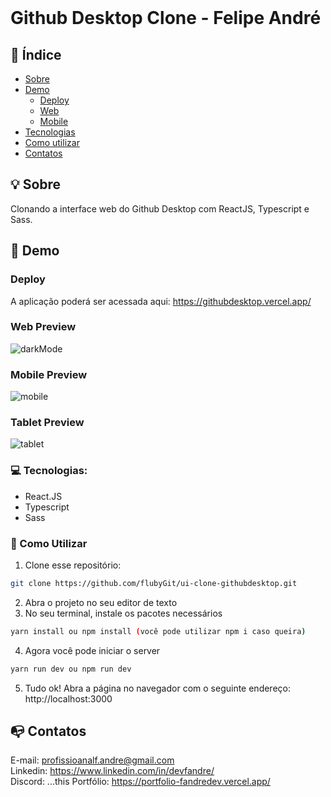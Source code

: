 <br />

# Github Desktop Clone - Felipe André


## :checkered_flag: Índice

* [Sobre](#bulb-sobre)
* [Demo](#iphone-demo)
  * [Deploy](#live)
  * [Web](#web)
  * [Mobile](#mobile)
* [Tecnologias](#computer-tecnologias)
* [Como utilizar](#wrench-como-utilizar)
* [Contatos](#mailbox_with_no_mail-contatos)

## :bulb: Sobre
Clonando a interface web do Github Desktop com ReactJS,
Typescript e Sass.

## :iphone: Demo

### Deploy

A aplicação poderá ser acessada aqui: https://githubdesktop.vercel.app/

### Web Preview
![darkMode](https://user-images.githubusercontent.com/49297012/95034002-7dc73380-0696-11eb-9b45-20d15e34b539.png)

### Mobile Preview
![mobile](https://user-images.githubusercontent.com/49297012/95033897-1f01ba00-0696-11eb-997a-39acedf8aee6.png)

### Tablet Preview
![tablet](https://user-images.githubusercontent.com/49297012/95034038-9e8f8900-0696-11eb-980c-1d9c269e0fde.png)



### :computer: Tecnologias:
- React.JS
- Typescript
- Sass

### :wrench: Como Utilizar

1. Clone esse repositório:
```sh 
git clone https://github.com/flubyGit/ui-clone-githubdesktop.git
```
2. Abra o projeto no seu editor de texto
3. No seu terminal, instale os pacotes necessários
```sh 
yarn install ou npm install (você pode utilizar npm i caso queira)
``` 
4. Agora você pode iniciar o server
```sh 
yarn run dev ou npm run dev
```
5. Tudo ok! Abra a página no navegador com o seguinte endereço: http://localhost:3000

## :mailbox_with_no_mail: Contatos
E-mail: profissioanalf.andre@gmail.com<br>
Linkedin: https://www.linkedin.com/in/devfandre/<br>
Discord: ...this
Portfólio: https://portfolio-fandredev.vercel.app/
